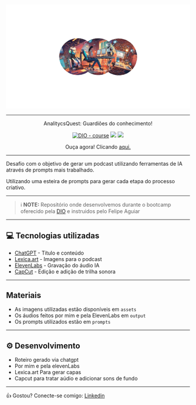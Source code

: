 <p align="center">
<img 
    src="./assets/capa4.png"
    width="800"  
/>
</p>

-------

<p align="center"> 
   AnalitycsQuest: Guardiões do conhecimento!
</p> 
<p align="center">
<a href="https://dio.me/"><img src="https://img.shields.io/badge/DIO-Course-28DA77?logo=youtube" alt="DIO - course"></a>
<img src="https://img.shields.io/badge/Project-Prompt-darkviolet"> 
<img src="https://img.shields.io/github/commit-activity/t/Anameliti/podcast-prompts-by-ia/main?color=violet">

</a></p>


<p align="center"> Ouça agora! Clicando <a href="https://spotifyanchor-web.app.link/e/d2dz57FQVKb">aqui.</a></p>

-------

Desafio com o objetivo de gerar um podcast utilizando ferramentas de IA através de prompts mais trabalhado.

Utilizando uma esteira de prompts para gerar cada etapa do processo criativo.

------

 > ℹ️ **NOTE:** Repositório onde desenvolvemos durante o bootcamp oferecido pela [DIO](www.dio.com.br) e instruidos pelo Felipe Aguiar

------

## 💻 Tecnologias utilizadas

- [ChatGPT](https://chat.openai.com/) - Título e conteúdo
- [Lexica.art](https://lexica.art/) - Imagens para o podcast
- [ElevenLabs](https://elevenlabs.io/) - Gravação do áudio IA
- [CapCut](https://www.capcut.com/) - Edição e adição de trilha sonora

----

## Materiais

- As imagens utilizadas estão disponíveis em `assets`
- Os áudios feitos por mim e pela ElevenLabs em `output`
- Os prompts utilizados estão em `prompts`

----

## ⚙️​ Desenvolvimento

- Roteiro gerado via chatgpt
- Por mim e pela elevenLabs
- Lexica.art Para gerar capas
- Capcut para tratar aúdio e adicionar sons de fundo

-----

👍​ Gostou? Conecte-se comigo: [Linkedin](https://linkedin.com/in/ana-meliti/)
